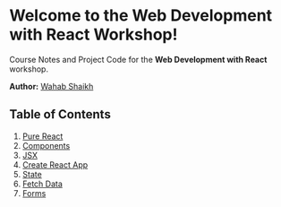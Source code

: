 # Welcome to the Web Development with React Workshop!

Course Notes and Project Code for the **Web Development with React** workshop.

**Author:** [Wahab Shaikh](https://wahabshaikh.github.io/)

## Table of Contents

1. [Pure React](01-Pure-React.md)
2. [Components](02-Components.md)
3. [JSX](03-JSX.md)
4. [Create React App](04-Create-React-App.md)
5. [State](05-State.md)
6. [Fetch Data](06-Fetch-Data.md)
7. [Forms](07-Forms.md)